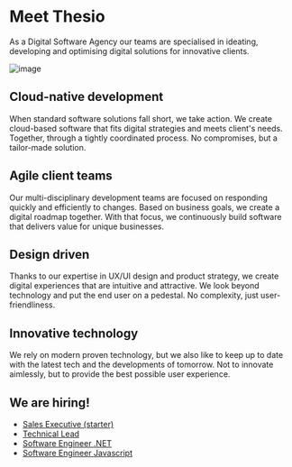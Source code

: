 # Meet Thesio

As a Digital Software Agency our teams are specialised in 
ideating, developing and optimising digital solutions for 
innovative clients.

![image](https://user-images.githubusercontent.com/639906/163953237-116ba956-31c0-4c36-bf35-26b1791cdde9.png)

## Cloud-native development

When standard software solutions fall short, we take action. 
We create cloud-based software that fits digital strategies 
and meets client's needs. Together, through a tightly 
coordinated process. No compromises, but a tailor-made solution.

## Agile client teams

Our multi-disciplinary development teams are focused on responding 
quickly and efficiently to changes. Based on business goals, we 
create a digital roadmap together. With that focus, we continuously 
build software that delivers value for unique businesses.

## Design driven

Thanks to our expertise in UX/UI design and product strategy, 
we create digital experiences that are intuitive and attractive. 
We look beyond technology and put the end user on a pedestal. 
No complexity, just user-friendliness.

## Innovative technology

We rely on modern proven technology, but we also like to keep
up to date with the latest tech and the developments of tomorrow. 
Not to innovate aimlessly, but to provide the best 
possible user experience.

## We are hiring!

<!-- JOB-LIST:START -->
- [Sales Executive &lpar;starter&rpar;](https://werkenbij.thesio.eu/sales-executive-starter)
- [Technical Lead](https://werkenbij.thesio.eu/technical-lead)
- [Software Engineer .NET](https://werkenbij.thesio.eu/software-engineer-net)
- [Software Engineer Javascript](https://werkenbij.thesio.eu/software-engineer-javascript)
<!-- JOB-LIST:END -->
